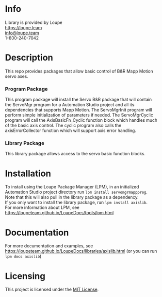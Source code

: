 # Info
Library is provided by Loupe  
https://loupe.team  
info@loupe.team  
1-800-240-7042  

# Description
This repo provides packages that allow basic control of B&R Mapp Motion servo axes.  

### Program Package
This program package will install the Servo B&R package that will contain the ServoMgr program for a Automation Studio project and all its dependencies that supports Mapp Motion.
The ServoMgrInit program will perform simple initialization of parameters if needed.
The ServoMgrCyclic program will call the AxisBasicFn_Cyclic function block which handles much of the basic axis control.
The cyclic program also calls the axisErrorCollector function which will support axis error handling.

### Library Package
This library package allows access to the servo basic function blocks.

# Installation
To install using the Loupe Package Manager (LPM), in an initialized Automation Studio project directory run `lpm install servomgrmappprog`. Note that this will also pull in the library package as a dependency.  
If you only want to install the library package, run `lpm install axislib`.   
For more information about LPM, see https://loupeteam.github.io/LoupeDocs/tools/lpm.html

# Documentation
For more documentation and examples, see https://loupeteam.github.io/LoupeDocs/libraries/axislib.html (or you can run `lpm docs axislib`)

# Licensing

This project is licensed under the [MIT License](LICENSE).
